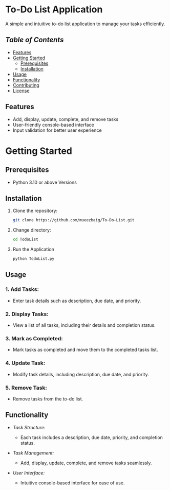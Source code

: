 # **To-Do List Application**
A simple and intuitive to-do list application to manage your tasks efficiently.

## _Table of Contents_

- [Features](#features)
- [Getting Started](#getting-started)
  - [Prerequisites](#prerequisites)
  - [Installation](#installation)
- [Usage](#usage)
- [Functionality](#functionality)
- [Contributing](#contributing)
- [License](#license)

## Features

- Add, display, update, complete, and remove tasks
- User-friendly console-based interface
- Input validation for better user experience

# Getting Started

## Prerequisites

- Python 3.10 or above Versions

## Installation

1. Clone the repository:

   ```bash
   git clone https://github.com/mueezbaig/To-Do-List.git

2. Change directory:
   ```bash
   cd TodoList

3. Run the Application
    ```bash
    python TodoList.py

## Usage

### 1. Add Tasks:
  - Enter task details such as description, due date, and priority.

### 2. Display Tasks:
  - View a list of all tasks, including their details and completion status.
    
### 3. Mark as Completed:
  - Mark tasks as completed and move them to the completed tasks list.

### 4. Update Task:
  - Modify task details, including description, due date, and priority.
    
### 5. Remove Task:
  - Remove tasks from the to-do list.

## Functionality

- *Task Structure:*
    - Each task includes a description, due date, priority, and completion status.

- *Task Management:*
    - Add, display, update, complete, and remove tasks seamlessly.

- *User Interface:*
    - Intuitive console-based interface for ease of use.




    
